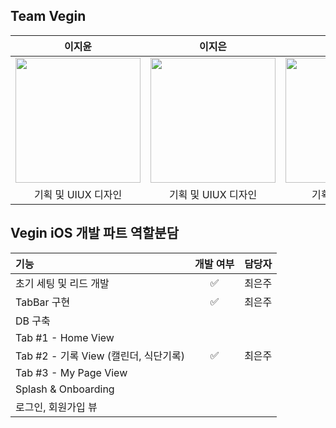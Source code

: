 ## Team Vegin
| 이지윤 | 이지은 | 이태은 | 최은주 |
| :---: | :---: | :---: | :---: |
| <img width="200" src="https://user-images.githubusercontent.com/63277563/140646458-f9377469-28e4-4e26-b904-e41ac077fcad.png"> | <img width='200' src="https://user-images.githubusercontent.com/63277563/140646457-650a727e-567d-454c-8eb7-6cf46b624449.png"> | <img width="200" src="https://user-images.githubusercontent.com/63277563/140646455-f16b170e-5c83-4765-9b63-1e7c47b8c382.png"> | <img width="200" src="https://user-images.githubusercontent.com/63277563/140646453-19c27f79-430a-4592-8fea-abcb35827be2.png"> |
| 기획 및 UIUX 디자인 | 기획 및 UIUX 디자인 | 기획 및 서브 개발 | 기획 및 리드 개발 |

## Vegin iOS 개발 파트 역할분담
| 기능 | 개발 여부 | 담당자 |
|:----------|:----------:|:----:|
| 초기 세팅 및 리드 개발 | ✅ | 최은주 |
| TabBar 구현 | ✅ | 최은주 |
| DB 구축 |  |  |
| Tab #1 - Home View |  |  |
| Tab #2 - 기록 View (캘린더, 식단기록) | ✅ | 최은주 |
| Tab #3 - My Page View |  |  |
| Splash & Onboarding | |  |
| 로그인, 회원가입 뷰 |  |  |
